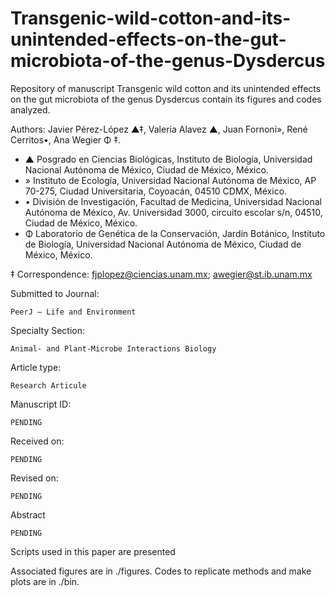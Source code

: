 # Transgenic-wild-cotton-and-its-unintended-effects-on-the-gut-microbiota-of-the-genus-Dysdercus
Repository of manuscript Transgenic wild cotton and its unintended effects on the gut microbiota of the genus Dysdercus contain its figures and codes analyzed.

Authors: Javier Pérez-López ▲‡, Valeria Alavez ▲, Juan Fornoni», René Cerritos•, Ana Wegier Φ ‡.

* ▲ Posgrado en Ciencias Biológicas, Instituto de Biología, Universidad Nacional Autónoma de México, Ciudad de México, México.
* » Instituto de Ecología, Universidad Nacional Autónoma de México, AP 70-275, Ciudad Universitaria, Coyoacán, 04510 CDMX, México.
* • División de Investigación, Facultad de Medicina, Universidad Nacional Autónoma de México, Av. Universidad 3000, circuito escolar s/n, 04510, Ciudad de México, México.
* Φ Laboratorio de Genética de la Conservación, Jardín Botánico, Instituto de Biología, Universidad Nacional Autónoma de México, Ciudad de México, México.

‡ Correspondence: fjplopez@ciencias.unam.mx; awegier@st.ib.unam.mx 

Submitted to Journal:

    PeerJ – Life and Environment

Specialty Section:  

    Animal- and Plant-Microbe Interactions Biology

Article type: 

    Research Articule

Manuscript ID:

    PENDING

Received on:

    PENDING

Revised on:

    PENDING

Abstract

    PENDING

Scripts used in this paper are presented

Associated figures are in ./figures. Codes to replicate methods and make plots are in ./bin.
